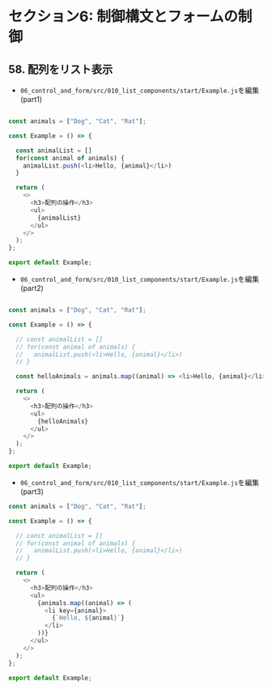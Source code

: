 # セクション6: 制御構文とフォームの制御

## 58. 配列をリスト表示

+ `06_control_and_form/src/010_list_components/start/Example.js`を編集(part1)<br>

```js:Example.js

const animals = ["Dog", "Cat", "Rat"];

const Example = () => {

  const animalList = []
  for(const animal of animals) {
    animalList.push(<li>Hello, {animal}</li>)
  }

  return (
    <>
      <h3>配列の操作</h3>
      <ul>
        {animalList}
      </ul>
    </>
  );
};

export default Example;
```

+ `06_control_and_form/src/010_list_components/start/Example.js`を編集(part2)<br>

```js:Example.js

const animals = ["Dog", "Cat", "Rat"];

const Example = () => {

  // const animalList = []
  // for(const animal of animals) {
  //   animalList.push(<li>Hello, {animal}</li>)
  // }

  const helloAnimals = animals.map((animal) => <li>Hello, {animal}</li>)

  return (
    <>
      <h3>配列の操作</h3>
      <ul>
        {helloAnimals}
      </ul>
    </>
  );
};

export default Example;
```

+ `06_control_and_form/src/010_list_components/start/Example.js`を編集(part3)<br>

```js:Example.js
const animals = ["Dog", "Cat", "Rat"];

const Example = () => {

  // const animalList = []
  // for(const animal of animals) {
  //   animalList.push(<li>Hello, {animal}</li>)
  // }

  return (
    <>
      <h3>配列の操作</h3>
      <ul>
        {animals.map((animal) => (
          <li key={animal}>
            {`Hello, ${animal}`}
          </li>
        ))}
      </ul>
    </>
  );
};

export default Example;
```

